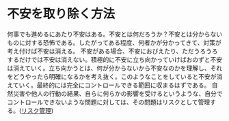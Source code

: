 # 不安を取り除く方法
何事でも進めるにあたり不安はある。不安とは何だろうか？不安とは分からないものに対する恐怖である。したがってある程度、何者かが分かってきて、対策が考え付けば不安は消える。
不安がある場合、不安におびえたり、ただうろうろするだけでは不安は消えない。積極的に不安に立ち向かっていけばおのずと不安は消えていく。立ち向かうとは、何が分からないから不安なのかを理解し、それをどうやったら明確になるかを考え抜く。このようなことをしていると不安が消えていく。最終的には完全にコントロールできる範囲に収まるはずである。
自然災害や他人の行動の結果、自らに何らかの影響を受けるというような、自分でコントロールできないような問題に対しては、その問題はリスクとして管理する。([リスク管理](202105251147%20%E3%83%AA%E3%82%B9%E3%82%AF%E7%AE%A1%E7%90%86.md))

